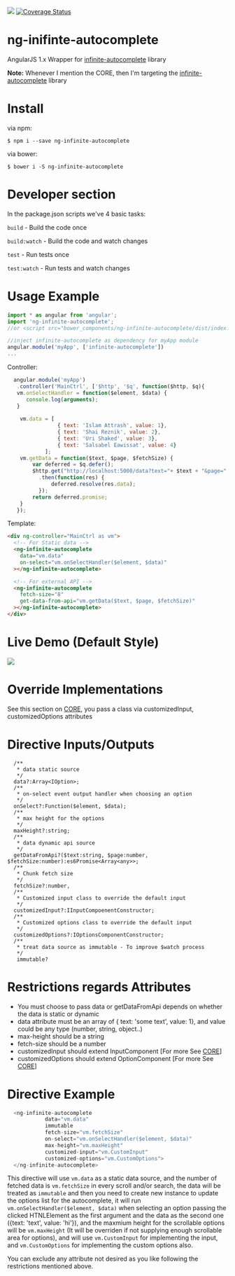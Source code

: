<a><img src="https://travis-ci.org/Attrash-Islam/ng-infinite-autocomplete.svg?branch=master"/></a>      <a href='https://coveralls.io/github/Attrash-Islam/ng-infinite-autocomplete?branch=master'><img src='https://coveralls.io/repos/github/Attrash-Islam/ng-infinite-autocomplete/badge.svg?branch=master' alt='Coverage Status' /></a>

# ng-inifinte-autocomplete

AngularJS 1.x Wrapper for <a href="https://github.com/Attrash-Islam/infinite-autocomplete">infinite-autocomplete</a> library

<b>Note:</b> Whenever I mention the CORE, then I'm targeting the <a href="https://github.com/Attrash-Islam/infinite-autocomplete">infinite-autocomplete</a> library

# Install

via npm:
```
$ npm i --save ng-infinite-autocomplete
```

via bower:
```
$ bower i -S ng-infinite-autocomplete
```


# Developer section

In the package.json scripts we've 4 basic tasks:

`build` - Build the code once

`build:watch` - Build the code and watch changes

`test` - Run tests once

`test:watch` - Run tests and watch changes

# Usage Example

```js
import * as angular from 'angular';
import 'ng-infinite-autocomplete';
//or <script src="bower_components/ng-infinite-autocomplete/dist/index.js"></script>

//inject infinite-autocomplete as dependency for myApp module
angular.module('myApp', ['infinite-autocomplete'])
...
```

Controller:
```js
  angular.module('myApp')
   .controller('MainCtrl', ['$http', '$q', function($http, $q){
   vm.onSelectHandler = function($element, $data) {
      console.log(arguments);
   }
   
    vm.data = [
                { text: 'Islam Attrash', value: 1},
                { text: 'Shai Reznik', value: 2},
                { text: 'Uri Shaked', value: 3},
                { text: 'Salsabel Eawissat', value: 4}
            ];
    vm.getData = function($text, $page, $fetchSize) {
        var deferred = $q.defer();
        $http.get("http://localhost:5000/data?text="+ $text + "&page=" + $page + "&fetchSize=" + $fetchSize)
          .then(function(res) {
              deferred.resolve(res.data);
          });
        return deferred.promise;
    }
   });
```

Template:
```html
<div ng-controller="MainCtrl as vm">
  <!-- For Static data -->
  <ng-infinite-autocomplete
    data="vm.data"
    on-select="vm.onSelectHandler($element, $data)"
  ></ng-infinite-autocomplete>

  <!-- For external API -->
  <ng-infinite-autocomplete
    fetch-size="8"
    get-data-from-api="vm.getData($text, $page, $fetchSize)"
  ></ng-infinite-autocomplete>
</div>
```

# Live Demo (Default Style)

<img src="https://cdn.rawgit.com/Attrash-Islam/assets/749035d3/infi-basic.gif" />

# Override Implementations

See this section on <a href="https://github.com/Attrash-Islam/infinite-autocomplete">CORE</a>, you pass a class via customizedInput, customizedOptions attributes

# Directive Inputs/Outputs

```
  /**
   * data static source
   */
  data?:Array<IOption>;
  /**
   * on-select event output handler when choosing an option
   */
  onSelect?:Function($element, $data);
  /**
   * max height for the options
   */
  maxHeight?:string;
  /**
   * data dynamic api source
   */
  getDataFromApi?($text:string, $page:number, $fetchSize:number):es6Promise<Array<any>>;
  /**
   * Chunk fetch size
   */
  fetchSize?:number,
  /**
   * Customized input class to override the default input
   */
  customizedInput?:IInputCompoenentConstructor;
  /**
   * Customized options class to override the default input
   */
  customizedOptions?:IOptionsComponentConstructor;
  /**
   * treat data source as immutable - To improve $watch process
   */
   immutable?
```

# Restrictions regards Attributes
- You must choose to pass data or getDataFromApi depends on whether the data is static or dynamic
- data attribute must be an array of { text: 'some text', value: 1}, and value could be any type (number, string, object..)
- max-height should be a string
- fetch-size should be a number
- customizedInput should extend InputComponent [For more See <a href="https://github.com/Attrash-Islam/infinite-autocomplete">CORE</a>]
- customizedOptions should extend OptionComponent [For more See <a href="https://github.com/Attrash-Islam/infinite-autocomplete">CORE</a>]


# Directive Example

```js
  <ng-infinite-autocomplete
            data="vm.data"
            immutable
            fetch-size="vm.fetchSize"
            on-select="vm.onSelectHandler($element, $data)"
            max-height="vm.maxHeight"
            customized-input="vm.CustomInput"
            customized-options="vm.CustomOptions">
  </ng-infinite-autocomplete>
```
This directive will use `vm.data` as a static data source, and the number of fetched data is `vm.fetchSize` in every scroll and/or search, the data will be treated as `immutable` and then you need to create new instance to update the options list for the autocomplete, it will run `vm.onSelectHandler($element, $data)` when selecting an option passing the clicked HTNLElement as the first argument and the data as the second one ({text: 'text', value: 'hi'}), and the maxmium height for the scrollable options will be `vm.maxHeight` (It will be overriden if not supplying enough scrollable area for options), and will use `vm.CustomInput` for implementing the input, and `vm.CustomOptions` for implementing the custom options also.

You can exclude any attribute not desired as you like following the restrictions mentioned above.

